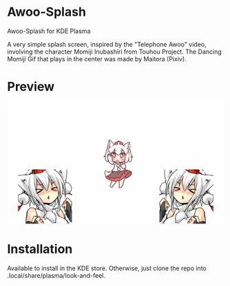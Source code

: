 # Awoo-Splash
Awoo-Splash for KDE Plasma

A very simple splash screen, inspired by the "Telephone Awoo" video, involving the character Momiji Inubashiri from Touhou Project.
The Dancing Momiji Gif that plays in the center was made by Maitora (Pixiv).

# Preview
![Image](contents/previews/splash.png)

# Installation
Available to install in the KDE store.
Otherwise, just clone the repo into .local/share/plasma/look-and-feel.
